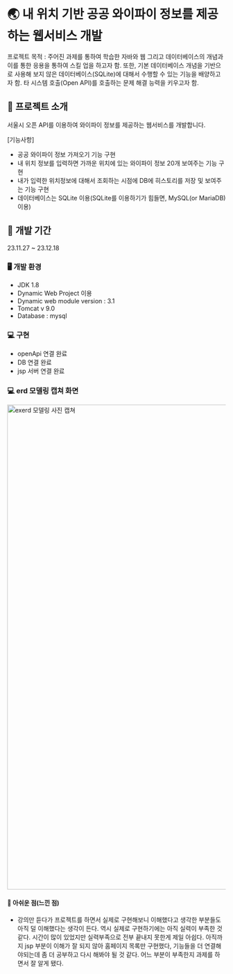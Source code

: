 # 🌏 내 위치 기반 공공 와이파이 정보를 제공하는 웹서비스 개발
프로젝트 목적 : 주어진 과제를 통하여 학습한 자바와 웹 그리고 데이터베이스의 개념과 이를 통한
응용을 통하여 스킬 업을 하고자 함. 또한, 기본 데이터베이스 개념을 기반으로 사용해 보지
않은 데이터베이스(SQLite)에 대해서 수행할 수 있는 기능을 배양하고자 함.
 타 시스템 호출(Open API)를 호출하는 문제 해결 능력을 키우고자 함.

## 📕 프로젝트 소개
서울시 오픈 API를 이용하여 와이파이 정보를 제공하는 웹서비스를 개발합니다.

[기능사항]
- 공공 와이파이 정보 가져오기 기능 구현
- 내 위치 정보를 입력하면 가까운 위치에 있는 와이파이 정보 20개 보여주는 기능 구현
- 내가 입력한 위치정보에 대해서 조회하는 시점에 DB에 히스토리를 저장 및 보여주는 기능 구현
- 데이터베이스는 SQLite 이용(SQLite를 이용하기가 힘들면, MySQL(or MariaDB) 이용)

## 📕 개발 기간
23.11.27 ~ 23.12.18


### 🖥️ 개발 환경
- JDK 1.8
- Dynamic Web Project 이용
- Dynamic web module version : 3.1
- Tomcat v 9.0
- Database : mysql 
  
### 💻 구현 
- openApi 연결 완료
- DB 연결 완료 
- jsp 서버 연결 완료

### 💻 erd 모델링 캡쳐 화면

<img width="1115" alt="exerd 모델링 사진 캡쳐" src="https://github.com/kimyeongini/zerobase_study18_assignment/assets/129055860/3e38b898-111a-429f-9e2b-be2ef8905b07">


#### 💪 아쉬운 점(느낀 점)
- 강의만 듣다가 프로젝트를 하면서 실제로 구현해보니 이해했다고 생각한 부분들도 아직 덜 이해했다는 생각이 든다.
  역시 실제로 구현하기에는 아직 실력이 부족한 것 같다.
  시간이 많이 있었지만 실력부족으로 전부 끝내지 못한게 제일 아쉽다.
  아직까지 jsp 부분이 이해가 잘 되지 않아 홈페이지 목록만 구현했다,
  기능들을 더 연결해야되는데 좀 더 공부하고 다시 해봐야 될 것 같다.
  어느 부분이 부족한지 과제를 하면서 잘 알게 됐다.
 


